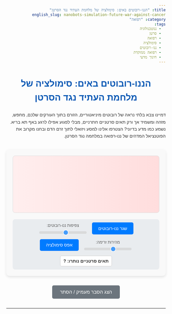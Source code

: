 ```yaml
---
title: "הננו-רובוטים באים: סימולציה של מלחמת העתיד נגד הסרטן"
english_slug: nanobots-simulation-future-war-against-cancer
category: "רפואה"
tags:
  - ננוטכנולוגיה
  - סרטן
  - רפואה
  - סימולציה
  - ננו-רובוטים
  - רפואה ממוקדת
  - חינוך מדעי
---
```

<h1>הננו-רובוטים באים: סימולציה של מלחמת העתיד נגד הסרטן</h1>

<p>דמיינו צבא בלתי נראה של רובוטים מיניאטוריים, הזורם בתוך העורקים שלכם, מחפש, מזהה ומשמיד אך ורק תאים סרטניים חתרניים, מבלי לפגוע אפילו לרגע באף תא בריא. נשמע כמו מדע בדיוני? הצטרפו אלינו למסע ויזואלי לתוך זרם הדם ובחנו מקרוב את הפוטנציאל המדהים של ננו-רפואה במלחמה נגד הסרטן.</p>

<div id="simulation-area">
    <canvas id="bloodCanvas" width="900" height="350"></canvas>
    <div id="controls">
        <button id="injectNanobotsBtn" class="control-button">שגר ננו-רובוטים</button>
        <div class="control-group">
            <label for="nanobotDensity">צפיפות ננו-רובוטים:</label>
            <input type="range" id="nanobotDensity" name="nanobotDensity" min="1" max="15" value="7">
        </div>
        <div class="control-group">
            <label for="flowSpeed">מהירות זרימה:</label>
            <input type="range" id="flowSpeed" name="flowSpeed" min="0.8" max="4" step="0.1" value="2">
        </div>
        <button id="resetSimulationBtn" class="control-button">אפס סימולציה</button>
        <div id="status-area">
             <span id="cancerCellCount">תאים סרטניים נותרו: </span><span id="cancerCellNumber">?</span>
        </div>
    </div>
</div>

<style>
    body {
        font-family: 'Arial Hebrew', sans-serif;
        direction: rtl;
        text-align: right;
        line-height: 1.6;
        color: #333;
    }
    h1, h2, h3 {
        color: #0056b3;
        text-align: center;
        margin-bottom: 20px;
    }
    p {
        margin-bottom: 15px;
    }

    #simulation-area {
        margin: 30px auto;
        padding: 20px;
        background-color: #f9f9f9;
        border-radius: 10px;
        box-shadow: 0 4px 8px rgba(0, 0, 0, 0.1);
        max-width: 900px;
    }

    #bloodCanvas {
        display: block;
        margin: 0 auto 20px auto;
        border: 1px solid #ddd;
        border-radius: 8px;
        background: linear-gradient(to left, #ffdddd, #ffeeee); /* Subtle gradient for artery */
    }

    #controls {
        text-align: center;
        margin-top: 15px;
        padding: 10px;
        background-color: #e9ecef;
        border-radius: 8px;
        display: flex;
        flex-wrap: wrap;
        justify-content: center;
        gap: 15px; /* Space between control items */
    }

    .control-group {
        display: flex;
        flex-direction: column;
        align-items: center;
    }

    #controls label {
        font-size: 0.9em;
        margin-bottom: 5px;
        color: #555;
    }

    #controls input[type="range"] {
        -webkit-appearance: none;
        appearance: none;
        width: 150px;
        height: 8px;
        background: #d3d3d3;
        outline: none;
        opacity: 0.7;
        -webkit-transition: .2s;
        transition: opacity .2s;
        border-radius: 5px;
    }

    #controls input[type="range"]:hover {
        opacity: 1;
    }

    #controls input[type="range"]::-webkit-slider-thumb {
        -webkit-appearance: none;
        appearance: none;
        width: 18px;
        height: 18px;
        background: #007bff;
        cursor: pointer;
        border-radius: 50%;
        border: 2px solid #fff;
    }

    #controls input[type="range"]::-moz-range-thumb {
        width: 18px;
        height: 18px;
        background: #007bff;
        cursor: pointer;
        border-radius: 50%;
        border: 2px solid #fff;
    }

    .control-button {
        padding: 10px 20px;
        font-size: 1em;
        cursor: pointer;
        background-color: #007bff;
        color: white;
        border: none;
        border-radius: 5px;
        transition: background-color 0.3s ease;
    }

    .control-button:hover {
        background-color: #0056b3;
    }

     #status-area {
        font-size: 1em;
        color: #333;
        font-weight: bold;
        padding: 5px 10px;
        background-color: #fff;
        border-radius: 5px;
        border: 1px solid #ccc;
     }

     #win-message {
         font-size: 1.5em;
         color: green;
         font-weight: bold;
         text-align: center;
         margin-top: 20px;
         display: none; /* Hidden initially */
     }

    #toggleExplanationBtn {
        display: block;
        margin: 30px auto;
        padding: 12px 25px;
        font-size: 1.1em;
        cursor: pointer;
        background-color: #6c757d;
        color: white;
        border: none;
        border-radius: 5px;
        transition: background-color 0.3s ease;
    }

    #toggleExplanationBtn:hover {
        background-color: #5a6268;
    }

    #explanation {
        border-top: 1px solid #ddd;
        padding-top: 30px;
        margin-top: 30px;
        display: none; /* Initially hidden */
        direction: rtl;
        text-align: right;
        font-family: 'Arial Hebrew', sans-serif;
        line-height: 1.8;
        color: #333;
    }
    #explanation h2 {
        text-align: center;
        margin-bottom: 25px;
        color: #0056b3;
    }
    #explanation h3 {
        margin-top: 25px;
        margin-bottom: 12px;
        color: #007bff;
        border-bottom: 1px dotted #ccc;
        padding-bottom: 3px;
    }
    #explanation p {
        margin-bottom: 15px;
    }

     /* Canvas drawing styles (handled in JS, but these define visual cues) */
     /* Cancer cell pulsing effect (handled partially in JS drawing + potential CSS animation, but JS is simpler here) */
</style>

<button id="toggleExplanationBtn">הצג הסבר מעמיק / הסתר</button>

<div id="explanation">
    <h2>מסע אל הלא נודע: כיצד ננו-רובוטים עשויים לשנות את המלחמה בסרטן</h2>

    <h3>האויב מבפנים: מבנה הסרטן והאתגר הטיפולי</h3>
    <p>סרטן אינו מחלה אחת, אלא אוסף מחלות המשותף להן הוא גידול בלתי מבוקר של תאים בעקבות שינויים גנטיים. תאים אלו רוכשים יכולות הרסניות: פלישה לרקמות סמוכות ואף נדידה דרך מערכת הדם והלימפה ליצירת גרורות באזורים מרוחקים. האתגר הגדול ברפואה המודרנית הוא להשמיד את התאים הסרטניים האגרסיביים מבלי לפגוע בתאים הבריאים והחיוניים לתפקוד הגוף.</p>

    <h3>המלכוד: טיפולים קיימים ותופעות לוואי</h3>
    <p>טיפולים קונבנציונליים כמו כימותרפיה והקרנות אכן יעילים בהשמדת תאים המתחלקים במהירות, אך טכניקות אלו אינן מבחינות באופן מושלם בין תאי סרטן לתאים בריאים בעלי קצב חלוקה גבוה (כמו תאי מח עצם, זקיקי שיער או רירית מערכת העיכול). חוסר ספציפיות זה הוא הגורם העיקרי לתופעות לוואי קשות כמו אנמיה, נשירת שיער, בחילות וזיהומים, הפוגעות קשות באיכות חיי המטופל ומגבילות לעיתים את מינון הטיפול.</p>

    <h3>לידתה של מהפכה: היכרות עם עולם הננו-רפואה</h3>
    <p>ננו-רפואה היא שדה פורץ דרך המגשר בין ננו-טכנולוגיה (מניפולציה הנדסית בקנה מידה של מיליארדית המטר) לעולם הרפואה. הרעיון המרכזי הוא לרתום את היכולות הייחודיות של חומרים ומכשירים זעירים אלו ליצירת גישות חדשות לאבחון, ניטור וטיפול במחלות ברזולוציה חסרת תקדים, ממש ברמת התא והמולקולה.</p>

    <h3>שליחים זעירים עם משימה קטלנית: קונספט הננו-רובוטים הרפואיים</h3>
    <p>ננו-רובוטים רפואיים (שאמנם עדיין נמצאים בחיתוליהם המחקריים) הם קונספט עתידי של מכשירים ננומטריים מתוכנתים לביצוע משימות ספציפיות בתוך הגוף. הם יכולים לשאת מטען טיפולי (כמו תרופה כימותרפית), לזהות סמנים מולקולריים, לנווט לרקמות חולות, ולשחרר את מטענם אך ורק היכן שנדרש. הסימולציה שלפניכם מציגה מודל פוטנציאלי לאופן שבו צבא ננו-רובוטים כזה יכול לפעול במלחמה ישירה וממוקדת נגד תאים סרטניים בתוך זרם הדם.</p>

    <h3>מנגנוני זיהוי והתבייתות: הצמד לנכון!</h3>
    <p>האופן שבו ננו-רובוטים אמורים להבחין בין תא סרטני לתא בריא הוא המפתח לטיפול ממוקד. תאי סרטן נוטים להציג על פני השטח שלהם סמנים מולקולריים (חלבונים, קולטנים) בכמות גדולה יותר או מסוג שונה לעומת תאים בריאים. הננו-רובוטים ניתנים לציפוי במולקולות קישור (כמו נוגדנים או ליגנדים אחרים) בעלות ספציפיות גבוהה לסמנים אלו. מפגש בין ננו-רובוט לסמן מתאים על פני תא סרטני גורם ל"התבייתות" והתחברות פיזית של הננו-רובוט לתא.</p>

    <h3>פגיעה מדויקת: שחרור ממוקד של המטען הקטלני</h3>
    <p>לאחר ההתחברות לתא הסרטני, הננו-רובוט יכול לשחרר את התרופה האצורה בו. שחרור זה אינו אקראי אלא מתוזמן ומבוקר. מנגנוני שחרור נפוצים כוללים תגובה לתנאים הסביבתיים הייחודיים של הגידול (כגון רמת pH נמוכה יותר, טמפרטורה גבוהה מעט, או נוכחות אנזימים מסוימים) או הפעלה באמצעות גירוי חיצוני (אור, שדה מגנטי, קול). ריכוז גבוה של התרופה המשוחררת באופן מבוקר, ממש בסמוך לתא הסרטני, מגביר דרמטית את יעילות הטיפול באותו תא ספציפי ומצמצם למינימום את החשיפה הסיסטמית של הגוף כולו לתרופה.</p>

    <h3>הבטחה לעתיד טוב יותר: יתרונות הננו-רפואה</h3>
    <p>היתרון הבולט ביותר של גישה מבוססת ננו-רובוטים הוא הפוטנציאל למיקוד טיפולי אולטימטיבי. היכולת לפגוע רק בתאים החולים יכולה להוביל להשמדה יעילה יותר של הגידול תוך מזעור דרמטי של תופעות הלוואי המערכתיות הקשות. בנוסף, ננו-רובוטים יכולים לשאת סוגי מטענים שונים (תרופות שונות, חומרים לדימות), מה שיאפשר אבחון וטיפול משולבים ואף ניטור ההתקדמות בזמן אמת.</p>

    <h3>הדרך עוד ארוכה: אתגרים ומכשולים</h3>
    <p>על אף הפוטנציאל העצום, הפיכת חזון הננו-רובוטים למציאות קלינית כרוכה באתגרים טכנולוגיים וביולוגיים משמעותיים: איך לנווט ביעילות בתוך מערכת כלי הדם הסבוכה? כיצד להבטיח שהרובוטים יזהו את כל התאים הסרטניים, כולל גרורות בודדות? האם הגוף לא ידחה וישמיד את הננו-רובוטים כתאים זרים? מה קורה לננו-רובוטים לאחר שסיימו את משימתם? בנוסף, ישנם אתגרים טכניים בייצור המוני ובקנה מידה ננומטרי, וכן סוגיות רגולטוריות ואתיות.</p>

    <h3>מבט אל האופק: מחקר ופיתוח מתמשך</h3>
    <p>המחקר בתחום נמצא בעיצומו וממשיך לחקור ולפתח חומרים ננומטריים חדשים בעלי יכולות משופרות, שילוב ננו-טכנולוגיה עם דימות, דרכים להתגבר על מחסומים ביולוגיים, ושימוש בננו-טכנולוגיה לאבחון מוקדם ומדויק. בעוד שננו-רובוטים אוטונומיים דמויי רובוטון עדיין רחוקים מיישום, חלקיקים ננומטריים נושאי תרופה (nanoparticles) כבר עושים את דרכם לשימוש קליני ומבשרים את המהפכה הננו-רפואית.</p>
</div>

<script>
    const canvas = document.getElementById('bloodCanvas');
    const ctx = canvas.getContext('2d');
    const injectBtn = document.getElementById('injectNanobotsBtn');
    const densitySlider = document.getElementById('nanobotDensity');
    const speedSlider = document.getElementById('flowSpeed');
    const resetBtn = document.getElementById('resetSimulationBtn');
    const toggleExplanationBtn = document.getElementById('toggleExplanationBtn');
    const explanationDiv = document.getElementById('explanation');
    const cancerCellNumberSpan = document.getElementById('cancerCellNumber');
    const winMessageDiv = document.getElementById('win-message'); // Need to add this div in HTML

    let redBloodCells = [];
    let cancerCells = [];
    let nanobots = [];
    let animationFrameId = null;
    let flowSpeed = parseFloat(speedSlider.value);
    let nanobotDensity = parseInt(densitySlider.value);
    let lastTime = 0;
    const flowDirection = -1; // Flow is right to left in RTL layout

    const settings = {
        redBloodCellCount: 60, // Slightly more cells
        cancerCellCount: 7, // More cancer cells for more targets
        redBloodCellRadius: 7,
        cancerCellRadius: 10, // Slightly smaller cancer cells
        nanobotSize: 2.5, // Slightly smaller nanobots
        nanobotTargetingRange: 60, // Increased targeting range
        nanobotSpeedFactor: 0.2, // Nanobots move faster towards target
        attachmentDistance: 6, // Attachment radius
        cancerCellHealth: 200, // Increased health for more visible damage process
        damagePerNanobot: 1.2, // Damage per nanobot per second (adjusted for delta time)
        flowInfluenceOnNanobot: 0.5 // How much flow affects nanobot movement when targeting (0 = none, 1 = full flow)
    };

    class Cell {
        constructor(x, y, radius, baseColor, type) {
            this.x = x;
            this.y = y;
            this.radius = radius;
            this.baseColor = baseColor;
            this.color = baseColor;
            this.type = type; // 'redblood' or 'cancer'
            this.attachedNanobots = 0;
            if (type === 'cancer') {
                this.initialHealth = settings.cancerCellHealth;
                this.health = this.initialHealth;
                this.isTargeted = false;
                this.isDestroyed = false; // New state
            }
        }

        draw() {
            if (this.isDestroyed) return; // Don't draw destroyed cells

            ctx.beginPath();
            ctx.arc(this.x, this.y, this.radius, 0, Math.PI * 2);
            ctx.fillStyle = this.color;
            ctx.fill();

            if (this.type === 'cancer') {
                 // Draw health bar
                 if (this.health < this.initialHealth) {
                     const barWidth = this.radius * 2;
                     const barHeight = 3;
                     const healthRatio = Math.max(0, this.health / this.initialHealth);
                     const currentBarWidth = barWidth * healthRatio;

                     ctx.fillStyle = '#eee'; // Background
                     ctx.fillRect(this.x - this.radius, this.y - this.radius - barHeight - 2, barWidth, barHeight);

                     ctx.fillStyle = healthRatio > 0.5 ? '#28a745' : (healthRatio > 0.2 ? '#ffc107' : '#dc3545'); // Green, Yellow, Red
                     ctx.fillRect(this.x - this.radius, this.y - this.radius - barHeight - 2, currentBarWidth, barHeight);

                     ctx.strokeStyle = '#555';
                     ctx.strokeRect(this.x - this.radius, this.y - this.radius - barHeight - 2, barWidth, barHeight);
                 }

                // Draw target outline
                if (this.isTargeted && this.health > 0) {
                     ctx.strokeStyle = 'rgba(255, 0, 0, 0.8)';
                     ctx.lineWidth = 2;
                     ctx.beginPath();
                     ctx.arc(this.x, this.y, this.radius + 3, 0, Math.PI * 2);
                     ctx.stroke();
                }
            }
        }

        update(deltaTime) {
            if (this.isDestroyed) return;

            this.x += flowSpeed * flowDirection * deltaTime * 30; // Adjust speed based on flow

            // Loop around if it goes off screen
             if (flowDirection === -1) { // Flowing right to left
                 if (this.x + this.radius < 0) {
                     this.x = canvas.width + this.radius;
                      // Reset health/state if it's a cancer cell and wrapped around
                     if (this.type === 'cancer') {
                         this.health = this.initialHealth;
                         this.color = this.baseColor;
                         this.isDestroyed = false;
                         this.isTargeted = false; // Reset targeting
                     }
                 }
             } else { // Flowing left to right (not current direction but good for robustness)
                  if (this.x - this.radius > canvas.width) {
                     this.x = -this.radius;
                      if (this.type === 'cancer') {
                         this.health = this.initialHealth;
                         this.color = this.baseColor;
                         this.isDestroyed = false;
                         this.isTargeted = false; // Reset targeting
                     }
                 }
             }


            if (this.type === 'cancer') {
                // Check if health is depleted
                if (this.health <= 0 && !this.isDestroyed) {
                    this.health = 0;
                    this.color = 'rgba(128, 128, 128, 0.5)'; // Indicate it's 'destroyed' visually
                    this.isDestroyed = true;
                    // Nanobots targeting this cell will lose their target
                    nanobots.forEach(nb => {
                        if (nb.targetCell === this) {
                            nb.targetCell = null;
                        }
                    });
                    updateCancerCellCount();
                }
            }
        }
    }

    class Nanobot {
        constructor(x, y) {
            this.x = x;
            this.y = y;
            this.size = settings.nanobotSize;
            this.baseColor = '#007bff'; // Bright blue
            this.attackingColor = '#dc3545'; // Red when attacking
            this.color = this.baseColor;
            this.targetCell = null; // The cancer cell it's targeting
        }

        draw() {
            ctx.beginPath();
            // Draw a small shape instead of just a circle? Triangle or diamond? Circle is safest with current size.
            ctx.arc(this.x, this.y, this.size, 0, Math.PI * 2);
            ctx.fillStyle = this.color;
            ctx.fill();
            // Optional: Draw a small line indicating direction or 'tail'
            // ctx.fillRect(this.x - this.size, this.y - this.size, this.size*2, this.size*2); // Square alternative
        }

        update(deltaTime) {
            let closestCancer = null;
            let minDist = Infinity;

            // Find the closest living cancer cell within targeting range
            for (const cell of cancerCells) {
                if (!cell.isDestroyed) {
                    const dist = Math.sqrt(Math.pow(cell.x - this.x, 2) + Math.pow(cell.y - this.y, 2));
                    if (dist < settings.nanobotTargetingRange && dist < minDist) {
                        minDist = dist;
                        closestCancer = cell;
                    }
                }
            }
            this.targetCell = closestCancer; // Update target based on proximity and health

            if (this.targetCell) {
                // Mark target cell
                this.targetCell.isTargeted = true;

                // Move towards the target cell
                const dx = this.targetCell.x - this.x;
                const dy = this.targetCell.y - this.y;
                const dist = Math.sqrt(dx * dx + dy * dy);

                if (dist < settings.attachmentDistance) {
                    // Attached to cell, stay close and apply damage
                    // Add some random jitter while attached
                    this.x = this.targetCell.x + (Math.random() - 0.5) * settings.attachmentDistance * 1.5;
                    this.y = this.targetCell.y + (Math.random() - 0.5) * settings.attachmentDistance * 1.5;
                    // Limit nanobots moving outside the artery visually - simplified
                     this.y = Math.max(this.size, Math.min(canvas.height - this.size, this.y));

                    this.targetCell.health -= settings.damagePerNanobot * deltaTime; // Apply damage over time
                    this.color = this.attackingColor; // Change color to indicate attack
                } else {
                    // Move towards target, also affected by flow
                    const moveX = dx / dist * settings.nanobotSpeedFactor * deltaTime * 100;
                    const moveY = dy / dist * settings.nanobotSpeedFactor * deltaTime * 100;

                    // Blend movement towards target with flow
                    this.x += (moveX * (1 - settings.flowInfluenceOnNanobot)) + (flowSpeed * flowDirection * deltaTime * 30 * settings.flowInfluenceOnNanobot);
                    this.y += moveY; // Flow doesn't affect Y movement in this model

                    this.color = this.baseColor; // Not attached/attacking yet
                }

            } else {
                // No target or target destroyed, just flow with blood
                 this.color = this.baseColor;
                 this.x += flowSpeed * flowDirection * deltaTime * 30;

                 // Limit nanobots moving outside the artery visually
                 this.y = Math.max(this.size, Math.min(canvas.height - this.size, this.y));

                 // Loop around if it goes off screen
                 if (flowDirection === -1) { // Flowing right to left
                     if (this.x + this.size < 0) {
                        this.x = canvas.width + this.size;
                         // If wrapped, potentially scan for new targets on arrival? Or just keep flowing.
                         // Keeping flowing is simpler.
                     }
                 } else { // Flowing left to right
                      if (this.x - this.size > canvas.width) {
                         this.x = -this.size;
                      }
                 }
            }
        }
    }


    function initSimulation() {
        stopSimulation(); // Stop any existing animation

        redBloodCells = [];
        cancerCells = [];
        nanobots = [];
        lastTime = 0; // Reset time

        // Create blood cells
        for (let i = 0; i < settings.redBloodCellCount; i++) {
            redBloodCells.push(new Cell(
                Math.random() * canvas.width,
                Math.random() * canvas.height,
                settings.redBloodCellRadius,
                '#d62828', // Deeper red
                'redblood'
            ));
        }

        // Create cancer cells
        for (let i = 0; i < settings.cancerCellCount; i++) {
            cancerCells.push(new Cell(
                 Math.random() * canvas.width * 0.6 + canvas.width * 0.2, // Closer to center initially
                Math.random() * canvas.height * 0.6 + canvas.height * 0.2,
                settings.cancerCellRadius,
                '#ff8c00', // Vibrant orange
                'cancer'
            ));
        }

        updateCancerCellCount(); // Update display
        if (winMessageDiv) winMessageDiv.style.display = 'none'; // Hide win message

        startSimulation(); // Start animation loop
    }

    function injectNanobots() {
         if (nanobots.length > nanobotDensity * 20) return; // Limit total nanobots
        const numToInject = nanobotDensity * 5; // Inject based on density setting
        for (let i = 0; i < numToInject; i++) {
            // Inject from the right side (start of the artery relative to flow)
            // Distribute them slightly vertically
            nanobots.push(new Nanobot(canvas.width - 20 - Math.random()*20, Math.random() * (canvas.height - settings.nanobotSize*2) + settings.nanobotSize));
        }
    }

    function updateCancerCellCount() {
        const remaining = cancerCells.filter(cell => !cell.isDestroyed).length;
        cancerCellNumberSpan.textContent = remaining;
        if (remaining === 0) {
             stopSimulation();
             if (winMessageDiv) winMessageDiv.style.display = 'block';
             // Optional: Trigger animation or visual effect for win state
        }
    }

    function drawSimulation(deltaTime) {
        ctx.clearRect(0, 0, canvas.width, canvas.height);
        // Background is handled by canvas CSS or initial fill if needed

        // Reset targeting visual state for cancer cells at the start of the draw cycle
        cancerCells.forEach(cell => {
            if (!cell.isDestroyed) cell.isTargeted = false;
        });

        // Update and draw cells
        // Draw non-cancer cells first
        redBloodCells.forEach(cell => {
            cell.update(deltaTime);
            cell.draw();
        });

         // Draw cancer cells (living ones first, then destroyed ones last if still in array)
        cancerCells.filter(cell => !cell.isDestroyed).forEach(cell => {
            cell.update(deltaTime);
            cell.draw();
        });
         cancerCells.filter(cell => cell.isDestroyed).forEach(cell => {
             // Destroyed cells might have a fading animation or shrink
             cell.update(deltaTime); // Still update position if they flow
             cell.draw(); // Draw their destroyed state
         });


        // Update and draw nanobots
        nanobots.forEach(nano => {
            nano.update(deltaTime);
            nano.draw();
        });
    }


    function update(currentTime) {
        if (!lastTime) lastTime = currentTime;
        const deltaTime = (currentTime - lastTime) / 1000; // Delta time in seconds
        lastTime = currentTime;

        drawSimulation(deltaTime);

        animationFrameId = requestAnimationFrame(update);
    }

    function startSimulation() {
         if (!animationFrameId) { // Prevent multiple loops
            lastTime = 0; // Reset time on start
            animationFrameId = requestAnimationFrame(update);
         }
    }

     function stopSimulation() {
         if (animationFrameId) {
             cancelAnimationFrame(animationFrameId);
             animationFrameId = null;
         }
     }

    // Event Listeners
    injectBtn.addEventListener('click', injectNanobots);

    densitySlider.addEventListener('input', (event) => {
        nanobotDensity = parseInt(event.target.value);
    });

    speedSlider.addEventListener('input', (event) => {
        flowSpeed = parseFloat(event.target.value);
    });

    resetBtn.addEventListener('click', () => {
        initSimulation(); // This also starts the simulation
    });

    toggleExplanationBtn.addEventListener('click', () => {
        const isHidden = explanationDiv.style.display === 'none' || explanationDiv.style.display === '';
        explanationDiv.style.display = isHidden ? 'block' : 'none';
        toggleExplanationBtn.textContent = isHidden ? 'הסתר הסבר מעמיק' : 'הצג הסבר מעמיק';
    });


    // Add the win message div dynamically or ensure it's in the HTML
    // For simplicity, let's assume it's added in HTML if not present.
    // Example of adding dynamically if needed:
    // if (!winMessageDiv) {
    //     winMessageDiv = document.createElement('div');
    //     winMessageDiv.id = 'win-message';
    //     winMessageDiv.textContent = 'כל התאים הסרטניים הושמדו! משימה הושלמה.';
    //     winMessageDiv.style.cssText = 'font-size: 1.5em; color: green; font-weight: bold; text-align: center; margin-top: 20px; display: none;';
    //     simulationArea.parentNode.insertBefore(winMessageDiv, simulationArea.nextSibling);
    // }


    // Initial setup
    initSimulation(); // Initialize and start on page load

</script>
---